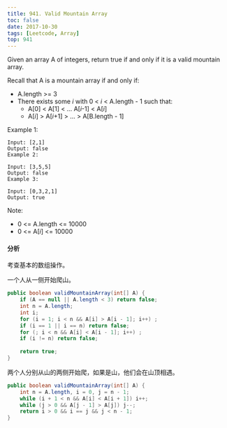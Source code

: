 ```yaml
---
title: 941. Valid Mountain Array
toc: false
date: 2017-10-30
tags: [Leetcode, Array]
top: 941
---
```



Given an array A of integers, return true if and only if it is a valid mountain array.

Recall that A is a mountain array if and only if:

* A.length >= 3
* There exists some $i$ with 0 < $i$ < A.length - 1 such that:
    * A[0] < A[1] < ... A[$i$-1] < A[$i$]
    * A[$i$] > A[$i$+1] > ... > A[B.length - 1]
 

Example 1:

```
Input: [2,1]
Output: false
Example 2:

Input: [3,5,5]
Output: false
Example 3:

Input: [0,3,2,1]
Output: true
```

Note:

* 0 <= A.length <= 10000
* 0 <= A[$i$] <= 10000 


#### 分析

考查基本的数组操作。

一个人从一侧开始爬山。

```Java
public boolean validMountainArray(int[] A) {
    if (A == null || A.length < 3) return false;
    int n = A.length;
    int i;
    for (i = 1; i < n && A[i] > A[i - 1]; i++) ;
    if (i == 1 || i == n) return false;
    for (; i < n && A[i] < A[i - 1]; i++) ;
    if (i != n) return false;
    
    return true;
}
```

两个人分别从山的两侧开始爬，如果是山，他们会在山顶相遇。

```Java
public boolean validMountainArray(int[] A) {
    int n = A.length, i = 0, j = n - 1;
    while (i + 1 < n && A[i] < A[i + 1]) i++;
    while (j > 0 && A[j - 1] > A[j]) j--;
    return i > 0 && i == j && j < n - 1;
}
```